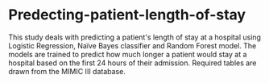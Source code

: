 # Predecting-patient-length-of-stay
This study deals with predicting a patient's length of stay at a hospital using Logistic Regression, Naïve Bayes classifier and Random Forest model. The models are trained to predict how much longer a patient would stay at a hospital based on the first 24 hours of their admission. Required tables are drawn from the MIMIC III database.
